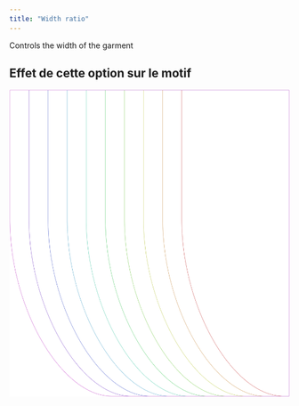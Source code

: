 ```yaml
---
title: "Width ratio"
---
```


Controls the width of the garment

## Effet de cette option sur le motif

![Cette image montre l'effet de cette option en superposant plusieurs variantes qui ont une valeur différente pour cette option](lunetius_widthratio_sample.svg "Effet de cette option sur le modèle")
